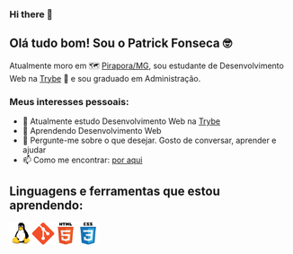 ### Hi there 👋

<!--
**PFonsecaFV/PFonsecaFV** is a ✨ _special_ ✨ repository because its `README.md` (this file) appears on your GitHub profile.

Here are some ideas to get you started:

- 🔭 I’m currently working on ...
- 🌱 I’m currently learning ...
- 👯 I’m looking to collaborate on ...
- 🤔 I’m looking for help with ...
- 💬 Ask me about ...
- 📫 How to reach me: ...
- 😄 Pronouns: ...
- ⚡ Fun fact: ...
-->

## Olá tudo bom! Sou o Patrick Fonseca 🤓

Atualmente moro em :world_map: [Pirapora/MG](https://www.google.com/search?q=Pirapora%2C+Minas+Gerais%2C+Brasil), sou estudante de Desenvolvimento Web na [Trybe](https://www.betrybe.com/) :rocket: e sou graduado em Administração.


### Meus interesses pessoais:
- 🔭 Atualmente estudo Desenvolvimento Web na [Trybe](https://www.betrybe.com/)
- 🌱 Aprendendo Desenvolvimento Web
- 💬 Pergunte-me sobre o que desejar. Gosto de conversar, aprender e ajudar
- 📫 Como me encontrar: [por aqui](https://linktr.ee/PatrickFonseca)
##
## Linguagens e ferramentas que estou aprendendo:
<!--** Ícones das habilidades que estou aprendendo-->

<!--** LINUX-->
<img src="https://raw.githubusercontent.com/devicons/devicon/master/icons/linux/linux-original.svg" alt="Linux" width="40" height="40"/><!--** GIT--><img src="https://raw.githubusercontent.com/devicons/devicon/master/icons/git/git-original.svg" alt="Git" width="40" height="40"/><!--** HTML5--><img src="https://raw.githubusercontent.com/devicons/devicon/master/icons/html5/html5-original-wordmark.svg" alt="HTML5" width="40" height="40"/><!--** CSS--><img src="https://raw.githubusercontent.com/devicons/devicon/master/icons/css3/css3-original-wordmark.svg" alt="CSS" width="40" height="40"/>

